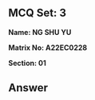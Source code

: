## MCQ Set: 3

**Name: NG SHU YU**

**Matrix No: A22EC0228**

**Section: 01**

## Answer
<img src="uc1.jpg" alt=""/></a>